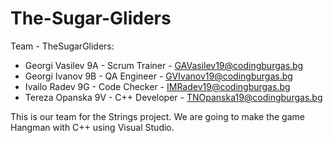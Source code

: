 # The-Sugar-Gliders
Team - TheSugarGliders:
* Georgi Vasilev 9A - Scrum Trainer - GAVasilev19@codingburgas.bg
* Georgi Ivanov 9B - QA Engineer - GVIvanov19@codingburgas.bg
* Ivailo Radev 9G - Code Checker - IMRadev19@codingburgas.bg
* Tereza Opanska 9V - C++ Developer - TNOpanska19@codingburgas.bg

This is our team for the Strings project. We are going to make the game Hangman with C++ using Visual Studio.